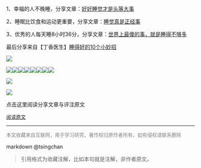   




1、幸福的人不晚睡，分享文章：[好好睡觉才是头等大事](https://mp.weixin.qq.com/s?__biz=MzA3MDgzNzg2Mg==&mid=2650602201&idx=1&sn=4a42b78d462d6391e118331adbd564e2&scene=21#wechat_redirect)

2、睡眠比饮食和运动更重要，分享文章：[睡觉真是正经事](https://mp.weixin.qq.com/s?__biz=MjM5NzMyODk4MA==&mid=2650473139&idx=6&sn=c0281a1acd77df2c9744aaaa2f658ca2&scene=21#wechat_redirect)

3、优秀的人每天睡8小时36分，分享文章：[世界上最傻的事，就是睡得不够多](https://mp.weixin.qq.com/s?__biz=MjM5MDgzMDYyMA==&mid=2675744104&idx=1&sn=d7b81e78391ba5f91d4ffae69aeb3e98&scene=21#wechat_redirect)



最后分享来自【丁香医生】[睡得好的10个小妙招](https://mp.weixin.qq.com/s?__biz=MjA1ODMxMDQwMQ==&mid=2657239927&idx=1&sn=5cd77c70c415e2f314cdb5b1f3652767&scene=21#wechat_redirect)



![](http://img.9ong.com/images/page/md-1584073309.875382-235.jpg)

![](https://mmbiz.qpic.cn/mmbiz_jpg/Pvr3FasqXd4EiaecLTueBaWfKbJIyRkEtgSP1H6XnvQyUcjDZnYCrSBlcgNonZnoWc4dUwrQ58icD8ic7YqRuAiaSQ/640?wx_fmt=jpeg&wxfrom=5&wx_lazy=1&wx_co=1)![](https://mmbiz.qpic.cn/mmbiz_jpg/Pvr3FasqXd7KhYX79AaWrgNHcqDiaR0MibfciayjulWcuEyCzhauRianBX1R348cnozme5ib2fqKN54vKRdtiax8rhrA/640?wx_fmt=jpeg&wxfrom=5&wx_lazy=1&wx_co=1)![](https://mmbiz.qpic.cn/mmbiz_jpg/Pvr3FasqXd4EiaecLTueBaWfKbJIyRkEt9mvWOibVKTA5nia0XhSDkYCIolKZKnibDGA5L85IgYSiaIhbjqfTGSzl5A/640?wx_fmt=jpeg&wxfrom=5&wx_lazy=1&wx_co=1)![](https://mmbiz.qpic.cn/mmbiz_jpg/Pvr3FasqXd4EiaecLTueBaWfKbJIyRkEtcV8lMT9NZNsuQOBRmAUVvOLnC92fFn9Iz0wAial5ROUMyNRDCNXNmBw/640?wx_fmt=jpeg&wxfrom=5&wx_lazy=1&wx_co=1)![](https://mmbiz.qpic.cn/mmbiz_jpg/Pvr3FasqXd4EiaecLTueBaWfKbJIyRkEtm62y7TBIClv3znI4ibsmp4MHqK8EOsAFYwv5ePJ6ibcxXFHGwBjYpkMQ/640?wx_fmt=jpeg&wxfrom=5&wx_lazy=1&wx_co=1)![](https://mmbiz.qpic.cn/mmbiz_jpg/Pvr3FasqXd4EiaecLTueBaWfKbJIyRkEtG8TQPPf09fNo2udJSfic7T2BbbFPce2niaQYa8fO6eCNxOgohjLdia8ww/640?wx_fmt=jpeg&wxfrom=5&wx_lazy=1&wx_co=1)![](https://mmbiz.qpic.cn/mmbiz_jpg/Pvr3FasqXd4EiaecLTueBaWfKbJIyRkEtFdgeaDIsbHw7SpibUicZ22fLN7hAD0vTJ1ltERkUbvKvaSiagy7lePkZQ/640?wx_fmt=jpeg&wxfrom=5&wx_lazy=1&wx_co=1)![](http://img.9ong.com/images/page/md-1584073310.2487862-703.jpg)



![](http://img.9ong.com/images/page/md-1584073310.5170789-843.jpg)



![](http://img.9ong.com/images/page/md-1584073310.7604845-175.jpg)

点击这里阅读分享文章与评注原文

<font size=2 color=grey>[阅读原文](https://mp.weixin.qq.com/s?timestamp=1560133602&src=3&ver=1&signature=FifmLZd*CRprfk5TT4KcdW7AvzoABEwiPgJ4wd0aExRAA1fxCy*mDma7pLIjeJcOEfsTnBoDD*qTgwbQwrhqfcBdFXo9tsV*CWFLpzSUpx83vpQWnaHLhzLptZTJki-CRHZgbqSUbeisWSVKOsqqN38JHGa*GXFdhrp0do-AyfI=)</font>


----
<font size=2 color='grey'>本文收藏来自互联网，用于学习研究，著作权归原作者所有，如有侵权请联系删除</font>

markdown @tsingchan 

> 引用格式为收藏注解，比如本句就是注解，非作者原文。
